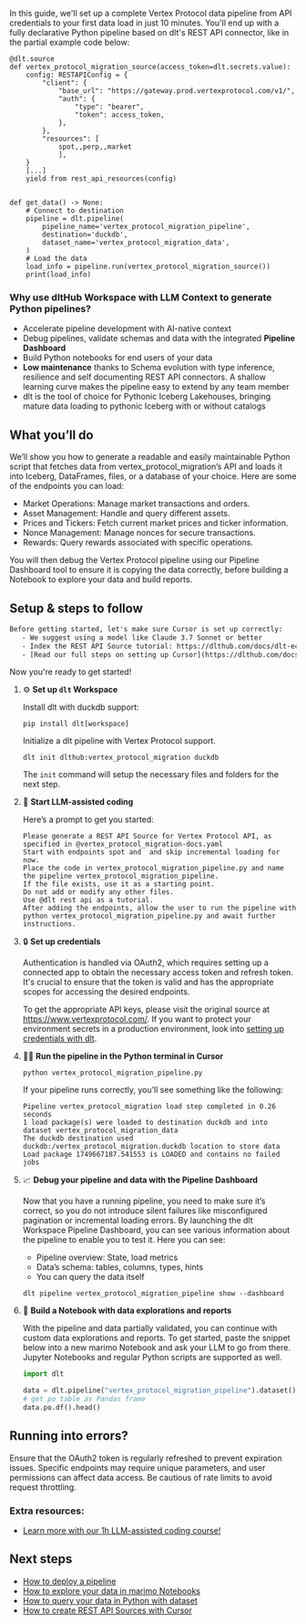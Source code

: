 In this guide, we'll set up a complete Vertex Protocol data pipeline from API credentials to your first data load in just 10 minutes. You'll end up with a fully declarative Python pipeline based on dlt's REST API connector, like in the partial example code below:

```python-outcome
@dlt.source
def vertex_protocol_migration_source(access_token=dlt.secrets.value):
    config: RESTAPIConfig = {
        "client": {
            "base_url": "https://gateway.prod.vertexprotocol.com/v1/",
            "auth": {
                "type": "bearer",
                "token": access_token,
            },
        },
        "resources": [
            spot,,perp,,market
            ],
    }
    [...]
    yield from rest_api_resources(config)


def get_data() -> None:
    # Connect to destination
    pipeline = dlt.pipeline(
        pipeline_name='vertex_protocol_migration_pipeline',
        destination='duckdb',
        dataset_name='vertex_protocol_migration_data', 
    )
    # Load the data
    load_info = pipeline.run(vertex_protocol_migration_source())
    print(load_info) 
```

### Why use dltHub Workspace with LLM Context to generate Python pipelines?

- Accelerate pipeline development with AI-native context
- Debug pipelines, validate schemas and data with the integrated **Pipeline Dashboard**
- Build Python notebooks for end users of your data
- **Low maintenance** thanks to Schema evolution with type inference, resilience and self documenting REST API connectors. A shallow learning curve makes the pipeline easy to extend by any team member
- dlt is the tool of choice for Pythonic Iceberg Lakehouses, bringing mature data loading to pythonic Iceberg with or without catalogs

## What you’ll do

We’ll show you how to generate a readable and easily maintainable Python script that fetches data from vertex_protocol_migration’s API and loads it into Iceberg, DataFrames, files, or a database of your choice. Here are some of the endpoints you can load:

- Market Operations: Manage market transactions and orders.
- Asset Management: Handle and query different assets.
- Prices and Tickers: Fetch current market prices and ticker information.
- Nonce Management: Manage nonces for secure transactions.
- Rewards: Query rewards associated with specific operations.

You will then debug the Vertex Protocol pipeline using our Pipeline Dashboard tool to ensure it is copying the data correctly, before building a Notebook to explore your data and build reports.

## Setup & steps to follow

```default
Before getting started, let's make sure Cursor is set up correctly:
   - We suggest using a model like Claude 3.7 Sonnet or better
   - Index the REST API Source tutorial: https://dlthub.com/docs/dlt-ecosystem/verified-sources/rest_api/ and add it to context as **@dlt rest api**
   - [Read our full steps on setting up Cursor](https://dlthub.com/docs/dlt-ecosystem/llm-tooling/cursor-restapi#23-configuring-cursor-with-documentation)
```

Now you're ready to get started!

1. ⚙️ **Set up `dlt` Workspace**
    
    Install dlt with duckdb support:
    ```shell
    pip install dlt[workspace]
    ```

    Initialize a dlt pipeline with Vertex Protocol support.
    ```shell
    dlt init dlthub:vertex_protocol_migration duckdb
    ```

    The `init` command will setup the necessary files and folders for the next step.
    
2. 🤠 **Start LLM-assisted coding**
    
    Here’s a prompt to get you started:
    
    ```prompt
    Please generate a REST API Source for Vertex Protocol API, as specified in @vertex_protocol_migration-docs.yaml 
    Start with endpoints spot and  and skip incremental loading for now. 
    Place the code in vertex_protocol_migration_pipeline.py and name the pipeline vertex_protocol_migration_pipeline. 
    If the file exists, use it as a starting point. 
    Do not add or modify any other files. 
    Use @dlt rest api as a tutorial. 
    After adding the endpoints, allow the user to run the pipeline with python vertex_protocol_migration_pipeline.py and await further instructions.
    ```

    
3. 🔒 **Set up credentials** 
    
    Authentication is handled via OAuth2, which requires setting up a connected app to obtain the necessary access token and refresh token. It's crucial to ensure that the token is valid and has the appropriate scopes for accessing the desired endpoints.
    
    To get the appropriate API keys, please visit the original source at https://www.vertexprotocol.com/.
    If you want to protect your environment secrets in a production environment, look into [setting up credentials with dlt](https://dlthub.com/docs/walkthroughs/add_credentials).
    
4. 🏃‍♀️ **Run the pipeline in the Python terminal in Cursor**
    
    ```shell
    python vertex_protocol_migration_pipeline.py
    ```
    
    If your pipeline runs correctly, you’ll see something like the following:
    
    ```shell
    Pipeline vertex_protocol_migration load step completed in 0.26 seconds
    1 load package(s) were loaded to destination duckdb and into dataset vertex_protocol_migration_data
    The duckdb destination used duckdb:/vertex_protocol_migration.duckdb location to store data
    Load package 1749667187.541553 is LOADED and contains no failed jobs
    ```
    
5. 📈 **Debug your pipeline and data with the Pipeline Dashboard**

    Now that you have a running pipeline, you need to make sure it’s correct, so you do not introduce silent failures like misconfigured pagination or incremental loading errors. By launching the dlt Workspace Pipeline Dashboard, you can see various information about the pipeline to enable you to test it. Here you can see:
    - Pipeline overview: State, load metrics
    - Data’s schema: tables, columns, types, hints
    - You can query the data itself
    
    ```shell
    dlt pipeline vertex_protocol_migration_pipeline show --dashboard
    ```
    
6. 🐍 **Build a Notebook with data explorations and reports**

    With the pipeline and data partially validated, you can continue with custom data explorations and reports. To get started, paste the snippet below into a new marimo Notebook and ask your LLM to go from there. Jupyter Notebooks and regular Python scripts are supported as well.

    
    ```python
    import dlt

   data = dlt.pipeline("vertex_protocol_migration_pipeline").dataset()
   # get po table as Pandas frame
   data.po.df().head()
    ```

## Running into errors?

Ensure that the OAuth2 token is regularly refreshed to prevent expiration issues. Specific endpoints may require unique parameters, and user permissions can affect data access. Be cautious of rate limits to avoid request throttling.

### Extra resources:

- [Learn more with our 1h LLM-assisted coding course!](https://www.youtube.com/watch?v=GGid70rnJuM)

## Next steps

- [How to deploy a pipeline](https://dlthub.com/docs/walkthroughs/deploy-a-pipeline)
- [How to explore your data in marimo Notebooks](https://dlthub.com/docs/general-usage/dataset-access/marimo)
- [How to query your data in Python with dataset](https://dlthub.com/docs/general-usage/dataset-access/dataset)
- [How to create REST API Sources with Cursor](https://dlthub.com/docs/dlt-ecosystem/llm-tooling/cursor-restapi)